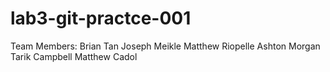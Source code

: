# lab3-git-practce-001
Team Members:
Brian Tan
Joseph Meikle
Matthew Riopelle
Ashton Morgan
Tarik Campbell
Matthew Cadol

